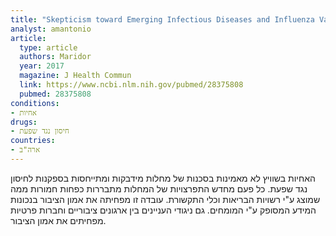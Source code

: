 ```yaml
---
title: "Skepticism toward Emerging Infectious Diseases and Influenza Vaccination Intentions in Nurses"
analyst: amantonio
article:
  type: article
  authors: Maridor
  year: 2017
  magazine: J Health Commun
  link: https://www.ncbi.nlm.nih.gov/pubmed/28375808
  pubmed: 28375808
conditions:
- אחיות
drugs:
- חיסון נגד שפעת
countries:
- ארה"ב
---
```


האחיות בשוויץ לא מאמינות בסכנות של מחלות מידבקות ומתייחסות בספקנות לחיסון נגד שפעת.
כל פעם מחדש התפרצויות של המחלות מתבררות כפחות חמורות ממה שמוצג ע"י רשויות הבריאות וכלי התקשורת. עובדה זו מפחיתה את אמון הציבור בנכונות המידע המסופק ע"י המומחים. גם ניגודי העניינים בין ארגונים ציבוריים וחברות פרטיות מפחיתים את אמון הציבור.
